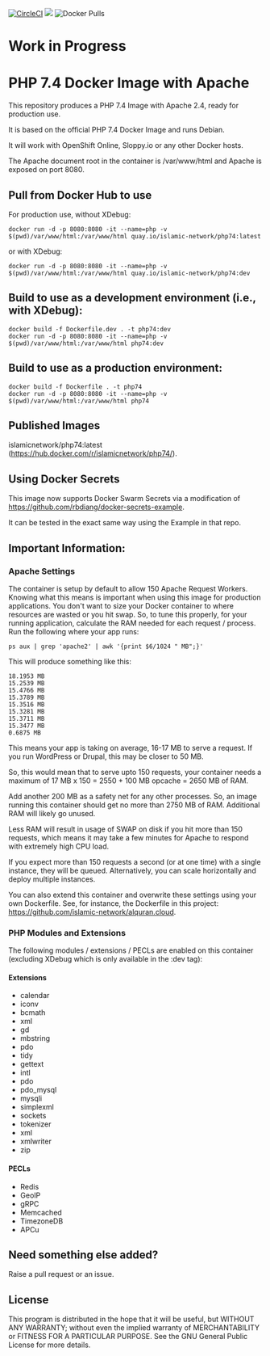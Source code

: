 [![CircleCI](https://circleci.com/gh/islamic-network/php74.svg?style=shield)](https://circleci.com/gh/islamic-network/php74)
[![](https://img.shields.io/github/license/islamic-network/php74.svg)](https://github.com/islamic-network/php74/blob/master/LICENSE.txt)
![Docker Pulls](https://img.shields.io/docker/pulls/islamicnetwork/php74)

# Work in Progress

# PHP 7.4 Docker Image with Apache

This repository produces a PHP 7.4 Image with Apache 2.4, ready for production use.

It is based on the official PHP 7.4 Docker Image and runs Debian.

It will work with OpenShift Online, Sloppy.io or any other Docker hosts.

The Apache document root in the container is /var/www/html and Apache is exposed on port 8080.

## Pull from Docker Hub to use

For production use, without XDebug:

```
docker run -d -p 8080:8080 -it --name=php -v $(pwd)/var/www/html:/var/www/html quay.io/islamic-network/php74:latest
```

or with XDebug:
```
docker run -d -p 8080:8080 -it --name=php -v $(pwd)/var/www/html:/var/www/html quay.io/islamic-network/php74:dev
```

## Build to use as a development environment (i.e., with XDebug):
```
docker build -f Dockerfile.dev . -t php74:dev
docker run -d -p 8080:8080 -it --name=php -v $(pwd)/var/www/html:/var/www/html php74:dev
```

## Build to use as a production environment:
```
docker build -f Dockerfile . -t php74
docker run -d -p 8080:8080 -it --name=php -v $(pwd)/var/www/html:/var/www/html php74
```


## Published Images
islamicnetwork/php74:latest (https://hub.docker.com/r/islamicnetwork/php74/). 

## Using Docker Secrets
This image now supports Docker Swarm Secrets via a modification of https://github.com/rbdiang/docker-secrets-example.

It can be tested in the exact same way using the Example in that repo.

## Important Information:

### Apache Settings

The container is setup by default to allow 150 Apache Request Workers. Knowing what this means is important when using this image for production applications.
You don't want to size your Docker container to where resources are wasted or you hit swap.
So, to tune this properly, for your running application, calculate the RAM needed for each request / process. Run the following where your app runs:
```
ps aux | grep 'apache2' | awk '{print $6/1024 " MB";}'
```

This will produce something like this:
```
18.1953 MB
15.2539 MB
15.4766 MB
15.3789 MB
15.3516 MB
15.3281 MB
15.3711 MB
15.3477 MB
0.6875 MB
```

This means your app is taking on average, 16-17 MB to serve a request. If you run WordPress or Drupal, this may be closer to 50 MB.

So, this would mean that to serve upto 150 requests, your container needs a maximum of 17 MB x 150 = 2550 + 100 MB opcache = 2650 MB of RAM.

Add another 200 MB as a safety net for any other processes. So, an image running this container should get no more than 2750 MB of RAM. Additional RAM will likely go unused.

Less RAM will result in usage of SWAP on disk if you hit more than 150 requests, which means it may take a few minutes for Apache to respond with extremely high CPU load.

If you expect more than 150 requests a second (or at one time) with a single instance, they will be queued. Alternatively, you can scale horizontally and deploy multiple instances.

You can also extend this container and overwrite these settings using your own Dockerfile. See, for instance, the Dockerfile in this project: https://github.com/islamic-network/alquran.cloud.

### PHP Modules and Extensions
 
The following modules / extensions / PECLs are enabled on this container (excluding XDebug which is only available in the :dev tag):

#### Extensions
* calendar
* iconv 
* bcmath 
* xml 
* gd 
* mbstring 
* pdo 
* tidy 
* gettext 
* intl 
* pdo 
* pdo_mysql 
* mysqli 
* simplexml 
* sockets
* tokenizer 
* xml 
* xmlwriter 
* zip

#### PECLs
* Redis
* GeoIP
* gRPC
* Memcached
* TimezoneDB
* APCu

## Need something else added?

Raise a pull request or an issue. 

## License
This program is distributed in the hope that it will be useful, but WITHOUT ANY WARRANTY; without even the implied warranty of
MERCHANTABILITY or FITNESS FOR A PARTICULAR PURPOSE. See the GNU General Public License for more details.
